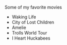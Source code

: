 Some of my favorite movies <br>
* Waking Life
* City of Lost Children
* Amelie
* Trolls World Tour
* I Heart Huckabees
